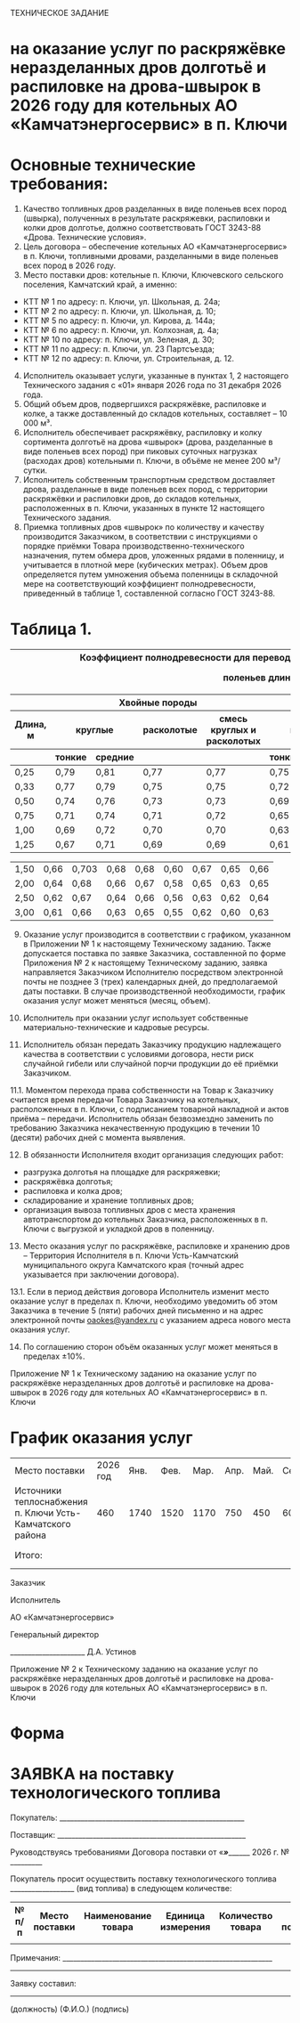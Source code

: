 
ТЕХНИЧЕСКОЕ ЗАДАНИЕ

# на оказание услуг по раскряжёвке неразделанных дров долготьё и распиловке на дрова-швырок в 2026 году для котельных АО «Камчатэнергосервис» в п. Ключи

# Основные технические требования:

1. Качество топливных дров разделанных в виде поленьев всех пород (швырка), полученных в результате раскряжевки, распиловки и колки дров долготье, должно соответствовать ГОСТ 3243-88 «Дрова. Технические условия».
2. Цель договора – обеспечение котельных АО «Камчатэнергосервис» в п. Ключи, топливными дровами, разделанными в виде поленьев всех пород в 2026 году.
3. Место поставки дров: котельные п. Ключи, Ключевского сельского поселения, Камчатский край, а именно:
- КТТ № 1 по адресу: п. Ключи, ул. Школьная, д. 24а;
- КТТ № 2 по адресу: п. Ключи, ул. Школьная, д. 10;
- КТТ № 5 по адресу: п. Ключи, ул. Кирова, д. 144а;
- КТТ № 6 по адресу: п. Ключи, ул. Колхозная, д. 4а;
- КТТ № 10 по адресу: п. Ключи, ул. Зеленая, д. 30;
- КТТ № 11 по адресу: п. Ключи, ул. 23 Партсъезда;
- КТТ № 12 по адресу: п. Ключи, ул. Строительная, д. 12.
4. Исполнитель оказывает услуги, указанные в пунктах 1, 2 настоящего Технического задания с «01» января 2026 года по 31 декабря 2026 года.
5. Общий объем дров, подвергшихся раскряжёвке, распиловке и колке, а также доставленный до складов котельных, составляет – 10 000 м³.
6. Исполнитель обеспечивает раскряжёвку, распиловку и колку сортимента долготьё на дрова «швырок» (дрова, разделанные в виде поленьев всех пород) при пиковых суточных нагрузках (расходах дров) котельными п. Ключи, в объёме не менее 200 м³/сутки.
7. Исполнитель собственным транспортным средством доставляет дрова, разделанные в виде поленьев всех пород, с территории раскряжёвки и распиловки дров, до складов котельных, расположенных в п. Ключи, указанных в пункте 12 настоящего Технического задания.
8. Приемка топливных дров «швырок» по количеству и качеству производится Заказчиком, в соответствии с инструкциями о порядке приёмки Товара производственно-технического назначения, путем обмера дров, уложенных рядами в поленницу, и учитывается в плотной мере (кубических метрах). Объем дров определяется путем умножения объема поленницы в складочной мере на соответствующий коэффициент полнодревесности, приведенный в таблице 1, составленной согласно ГОСТ 3243-88.

# Таблица 1.

<table>
    <thead>
    <tr>
        <th></th>
        <th colspan="8">Коэффициент полнодревесности для перевода складочной меры в плотную, для

поленьев длинной</th>
    </tr>
    <tr>
        <th></th>
        <th colspan="4">Хвойные породы</th>
        <th colspan="4">Лиственные породы</th>
    </tr>
    <tr>
        <th>Длина, м</th>
        <th colspan="2">круглые</th>
        <th>расколотые</th>
        <th>смесь
круглых и
расколотых</th>
        <th colspan="2">круглые</th>
        <th>расколотые</th>
        <th>смесь
круглых и
расколотых</th>
    </tr>
    <tr>
        <th></th>
        <th>тонкие</th>
        <th>средние</th>
        <th></th>
        <th></th>
        <th>тонкие</th>
        <th>средние</th>
        <th></th>
        <th></th>
    </tr>
    </thead>
    <tr>
        <td>0,25</td>
        <td>0,79</td>
        <td>0,81</td>
        <td>0,77</td>
        <td>0,77</td>
        <td>0,75</td>
        <td>0,80</td>
        <td>0,76</td>
        <td>0,76</td>
    </tr>
    <tr>
        <td>0,33</td>
        <td>0,77</td>
        <td>0,79</td>
        <td>0,75</td>
        <td>0,75</td>
        <td>0,72</td>
        <td>0,78</td>
        <td>0,74</td>
        <td>0,74</td>
    </tr>
    <tr>
        <td>0,50</td>
        <td>0,74</td>
        <td>0,76</td>
        <td>0,73</td>
        <td>0,73</td>
        <td>0,69</td>
        <td>0,75</td>
        <td>0,71</td>
        <td>0,71</td>
    </tr>
    <tr>
        <td>0,75</td>
        <td>0,71</td>
        <td>0,74</td>
        <td>0,71</td>
        <td>0,72</td>
        <td>0,65</td>
        <td>0,72</td>
        <td>0,69</td>
        <td>0,69</td>
    </tr>
    <tr>
        <td>1,00</td>
        <td>0,69</td>
        <td>0,72</td>
        <td>0,70</td>
        <td>0,70</td>
        <td>0,63</td>
        <td>0,70</td>
        <td>0,68</td>
        <td>0,68</td>
    </tr>
    <tr>
        <td>1,25</td>
        <td>0,67</td>
        <td>0,71</td>
        <td>0,69</td>
        <td>0,69</td>
        <td>0,61</td>
        <td>0,68</td>
        <td>0,67</td>
        <td>0,67</td>
    </tr></table>





<table>
<tbody><tr>
<td>1,50</td>
<td>0,66</td>
<td>0,703</td>
<td>0,68</td>
<td>0,68</td>
<td>0,60</td>
<td>0,67</td>
<td>0,65</td>
<td>0,66</td>
</tr>
<tr>
<td>2,00</td>
<td>0,64</td>
<td>0,68</td>
<td>0,66</td>
<td>0,67</td>
<td>0,58</td>
<td>0,65</td>
<td>0,63</td>
<td>0,65</td>
</tr>
<tr>
<td>2,50</td>
<td>0,62</td>
<td>0,67</td>
<td>0,64</td>
<td>0,66</td>
<td>0,56</td>
<td>0,63</td>
<td>0,62</td>
<td>0,64</td>
</tr>
<tr>
<td>3,00</td>
<td>0,61</td>
<td>0,66</td>
<td>0,63</td>
<td>0,65</td>
<td>0,55</td>
<td>0,62</td>
<td>0,60</td>
<td>0,63</td>
</tr>
</tbody></table>

9. Оказание услуг производится в соответствии с графиком, указанном в Приложении № 1 к настоящему Техническому заданию. Также допускается поставка по заявке Заказчика, составленной по форме Приложения № 2 к настоящему Техническому заданию, заявка направляется Заказчиком Исполнителю посредством электронной почты не позднее 3 (трех) календарных дней, до предполагаемой даты поставки. В случае производственной необходимости, график оказания услуг может меняться (месяц, объем).

10. Исполнитель при оказании услуг использует собственные материально-технические и кадровые ресурсы.

11. Исполнитель обязан передать Заказчику продукцию надлежащего качества в соответствии с условиями договора, нести риск случайной гибели или случайной порчи продукции до её приёмки Заказчиком.

11.1. Моментом перехода права собственности на Товар к Заказчику считается время передачи Товара Заказчику на котельных, расположенных в п. Ключи, с подписанием товарной накладной и актов приёма – передачи. Исполнитель обязан безвозмездно заменить по требованию Заказчика некачественную продукцию в течении 10 (десяти) рабочих дней с момента выявления.

12. В обязанности Исполнителя входит организация следующих работ:

- разгрузка долготья на площадке для раскряжевки;
- раскряжёвка долготья;
- распиловка и колка дров;
- складирование и хранение топливных дров;
- организация вывоза топливных дров с места хранения автотранспортом до котельных Заказчика, расположенных в п. Ключи с выгрузкой и укладкой дров в поленницу.

13. Место оказания услуг по раскряжёвке, распиловке и хранению дров – Территория Исполнителя в п. Ключи Усть-Камчатский муниципального округа Камчатского края (точный адрес указывается при заключении договора).

13.1. Если в период действия договора Исполнитель изменит место оказание услуг в пределах п. Ключи, необходимо уведомить об этом Заказчика в течение 5 (пяти) рабочих дней письменно и на адрес электронной почты oaokes@yandex.ru с указанием адреса нового места оказания услуг.

14. По соглашению сторон объём оказанных услуг может меняться в пределах ±10%.




Приложение № 1 к Техническому заданию на оказание услуг по раскряжёвке неразделанных дров долготьё и распиловке на дрова-швырок в 2026 году для котельных АО «Камчатэнергосервис» в п. Ключи

# График оказания услуг

<table><tbody><tr><td>Место поставки</td><td>2026 год</td><td>Янв.</td><td>Фев.</td><td>Мар.</td><td>Апр.</td><td>Май.</td><td>Сент.</td><td>Окт.</td><td>Ноя.</td><td>Дек.</td><td>Итого</td></tr><tr><td>Источники теплоснабжения п. Ключи Усть-Камчатского района</td><td>460</td><td>1740</td><td>1520</td><td>1170</td><td>750</td><td>450</td><td>600</td><td>1160</td><td>2150</td><td>10 000</td><td></td></tr><tr><td>Итого:</td><td></td><td></td><td></td><td></td><td></td><td></td><td></td><td></td><td>10 000</td><td></td><td></td></tr></tbody></table>

Заказчик

Исполнитель

АО «Камчатэнергосервис»

Генеральный директор

_____________________ Д.А. Устинов




Приложение № 2 к Техническому заданию на оказание услуг по раскряжёвке неразделанных дров долготьё и распиловке на дрова-швырок в 2026 году для котельных АО «Камчатэнергосервис» в п. Ключи

# Форма

# ЗАЯВКА на поставку технологического топлива

Покупатель: ____________________________________________________

Поставщик: _____________________________________________________

Руководствуясь требованиями Договора поставки от «___»_________ 2026 г. № _________

Покупатель просит осуществить поставку технологического топлива __________________ (вид топлива) в следующем количестве:

<table>
<tbody><tr>
<th>№ п/п</th>
<th>Место поставки</th>
<th>Наименование товара</th>
<th>Единица измерения</th>
<th>Количество товара</th>
<th>Срок поставки</th>
</tr>
<tr>
<td></td>
<td></td>
<td></td>
<td></td>
<td></td>
<td></td>
</tr>
</tbody></table>

Примечания: ___________________________________________________________

_______________________________________________________________________

Заявку составил:

_____________________ __________________________ ________________

(должность)           (Ф.И.О.)                   (подпись)

